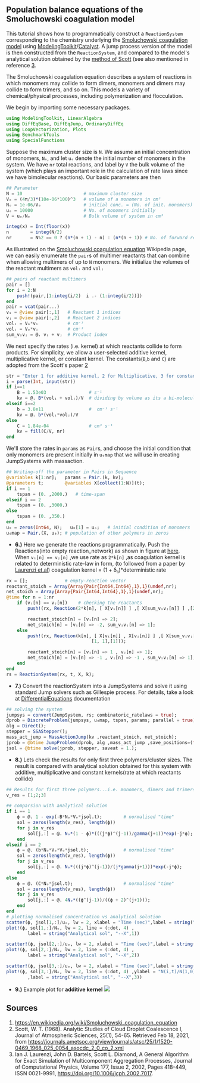 ## Population balance equations of the Smoluchowski coagulation model
This tutorial shows how to programmatically construct a `ReactionSystem` corresponding to the chemistry underlying the [Smoluchowski coagulation model](https://en.wikipedia.org/wiki/Smoluchowski_coagulation_equation) using [ModelingToolkit](https://mtk.sciml.ai/stable/)/[Catalyst](https://catalyst.sciml.ai/dev/). A jump process version of the model is then constructed from the `ReactionSystem`, and compared to the model's analytical solution obtained by the [method of Scott](https://journals.ametsoc.org/view/journals/atsc/25/1/1520-0469_1968_025_0054_asocdc_2_0_co_2.xml) (see also mentioned in reference [3](https://doi.org/10.1006/jcph.2002.7017).

The Smoluchowski coagulation equation describes a system of reactions in which monomers may collide to form dimers, monomers and dimers may collide to form trimers, and so on. This models a variety of chemical/physical processes, including polymerization and flocculation.

We begin by importing some necessary packages.
```julia
using ModelingToolkit, LinearAlgebra
using DiffEqBase, DiffEqJump, OrdinaryDiffEq
using LoopVectorization, Plots
using BenchmarkTools
using SpecialFunctions
```
Suppose the maximum cluster size is `N`. We assume an initial concentration of monomers, `Nₒ`, and let `uₒ` denote the initial number of monomers in the system. We have `nr` total reactions, and label by `V` the bulk volume of the system (which plays an important role in the calculation of rate laws since we have bimolecular reactions). Our basic parameters are then  
```julia
## Parameter
N = 10                       # maximum cluster size
Vₒ = (4π/3)*(10e-06*100)^3   # volume of a monomers in cm³
Nₒ = 1e-06/Vₒ                # initial conc. = (No. of init. monomers) / bulk volume
uₒ = 10000                   # No. of monomers initially
V = uₒ/Nₒ                    # Bulk volume of system in cm³

integ(x) = Int(floor(x))
n        = integ(N/2)
nr       = N%2 == 0 ? (n*(n + 1) - n) : (n*(n + 1)) # No. of forward reactions
```
As illustrated on the [Smoluchowski coagulation equation](https://en.wikipedia.org/wiki/Smoluchowski_coagulation_equation) Wikipedia page, we can easily enumerate the `pair`s of multimer reactants that can combine when allowing multimers of up to `N` monomers. We initialize the volumes of the reactant multimers as `volᵢ` and `volⱼ`
  
```julia
## pairs of reactant multimers
pair = []
for i = 2:N
    push!(pair,[1:integ(i/2)  i .- (1:integ(i/2))])
end
pair = vcat(pair...)
vᵢ = @view pair[:,1]   # Reactant 1 indices
vⱼ = @view pair[:,2]   # Reactant 2 indices
volᵢ = Vₒ*vᵢ           # cm⁻³
volⱼ = Vₒ*vⱼ           # cm⁻³
sum_vᵢvⱼ = @. vᵢ + vⱼ  # Product index
```
We next specify the rates (i.e. kernel) at which reactants collide to form products. For simplicity, we allow a user-selected additive kernel, multiplicative kernel, or constant kernel. The constants(`B`,`b` and `C`) are adopted from the Scott's paper [2](https://journals.ametsoc.org/view/journals/atsc/25/1/1520-0469_1968_025_0054_asocdc_2_0_co_2.xml)
```julia
str = "Enter 1 for additive kernel, 2 for Multiplicative, 3 for constant"
i = parse(Int, input(str))
if i==1
    B = 1.53e03                # s⁻¹
    kv = @. B*(volᵢ + volⱼ)/V  # dividing by volume as its a bi-molecular reaction chain
elseif i==2
    b = 3.8e11                 #  cm⁻³ s⁻¹
    kv = @. b*(volᵢ*volⱼ)/V
else
    C = 1.84e-04               # cm³ s⁻¹
    kv = fill(C/V, nr) 
end
```
We'll store the rates in `params` as `Pair`s, and choose the initial condition that only monomers are present initially in `u₀map` that we  will use in creating JumpSystems with massaction.
```julia
## Writing-off the parameter in Pairs in Sequence
@variables k[1:nr];   params = Pair.(k, kv);
@parameters t;        @variables X[collect(1:N)](t);
if i == 1
    tspan = (0. ,2000.)   # time-span
elseif i == 2
    tspan = (0. ,3000.)
else
    tspan = (0. ,350.)
end
u₀ = zeros(Int64, N);   u₀[1] = uₒ;   # initial condition of monomers
u₀map = Pair.(X, u₀); # population of other polymers in zeros
```
  - **6.)** Here we generate the reactions programmatically. Push the Reactions(into empty reaction_network) as shown in figure at [here](https://en.wikipedia.org/wiki/Smoluchowski_coagulation_equation). When `vᵢ[n] == vⱼ[n]` ,we use rate as `2*k[n]` ,as coagulation kernel is related to deterministic rate-law in form, (to followed from a paper by [Laurenzi et.al](https://www.sciencedirect.com/science/article/pii/S0021999102970178))
          coagulation kernel = (1 + δᵢⱼ)*deterministic rate
                
```julia
rx = [];              # empty-reaction vector
reactant_stoich = Array{Array{Pair{Int64,Int64},1},1}(undef,nr);
net_stoich = Array{Array{Pair{Int64,Int64},1},1}(undef,nr);
@time for n = 1:nr
    if (vᵢ[n] == vⱼ[n])    # checking the reactants
        push!(rx, Reaction(2*k[n], [ X[vᵢ[n]] ] ,[ X[sum_vᵢvⱼ[n]] ] ,[2],[1]));

        reactant_stoich[n] = [vᵢ[n] => 2];
        net_stoich[n] = [vᵢ[n] => -2, sum_vᵢvⱼ[n] => 1];
    else
        push!(rx, Reaction(k[n], [ X[vᵢ[n]] , X[vⱼ[n]] ] ,[ X[sum_vᵢvⱼ[n]] ],
                                [1, 1],[1]));

        reactant_stoich[n] = [vᵢ[n] => 1 , vⱼ[n] => 1];
        net_stoich[n] = [vᵢ[n] => -1 , vⱼ[n] => -1 , sum_vᵢvⱼ[n] => 1];
    end
end
rs = ReactionSystem(rx, t, X, k);
```
  - **7.)**  Convert the reactionSystem into a JumpSystems and solve it using standard Jump solvers such as Gillespie process. For details, take a look at [DifferentialEquations](https://diffeq.sciml.ai/stable/) documentation 
```julia
## solving the system
jumpsys = convert(JumpSystem, rs; combinatoric_ratelaws = true);
dprob = DiscreteProblem(jumpsys, u₀map, tspan, params; parallel = true);
alg = Direct();
stepper = SSAStepper();
mass_act_jump = MassActionJump(kv ,reactant_stoich, net_stoich);
jprob = @btime JumpProblem(dprob, alg ,mass_act_jump ,save_positions=(false,false));
jsol = @btime solve(jprob, stepper, saveat = 1.);
```
  - **8.)**  Lets check the results for only first three polymers/cluster sizes. The result is compared with analytical solution obtained for this system with additive, multiplicative and constant kernels(rate at which reactants collide)
```julia
## Results for first three polymers...i.e. monomers, dimers and trimers
v_res = [1;2;3]

## comparsion with analytical solution
if i == 1
    ϕ = @. 1 - exp(-B*Nₒ*Vₒ*jsol.t);        # normalised "time"
    sol = zeros(length(v_res), length(ϕ))
    for j in v_res
        sol[j,:] = @. Nₒ*(1 - ϕ)*(((j*ϕ)^(j-1))/gamma(j+1))*exp(-j*ϕ);
    end
elseif i == 2
    ϕ = @. (b*Nₒ*Vₒ*Vₒ*jsol.t);             # normalised "time"
    sol = zeros(length(v_res), length(ϕ))
    for j in v_res
        sol[j,:] = @. Nₒ*(((j*ϕ)^(j-1))/(j*gamma(j+1)))*exp(-j*ϕ);
    end
else
    ϕ = @. (C*Nₒ*jsol.t);                   # normalised "time"
    sol = zeros(length(v_res), length(ϕ))
    for j in v_res
        sol[j,:] = @. 4Nₒ*((ϕ^(j-1))/((ϕ + 2)^(j+1)));
    end
end
# plotting normalised concentration vs analytical solution
scatter(ϕ, jsol[1,:]/uₒ, lw = 2, xlabel = "Time (sec)",label = string("X",1))
plot!(ϕ, sol[1,:]/Nₒ, lw = 2, line = (:dot, 4) ,
        label = string("Analytical sol", "--X",1))

scatter!(ϕ, jsol[2,:]/uₒ, lw = 2, xlabel = "Time (sec)",label = string("X",2))
plot!(ϕ, sol[2,:]/Nₒ, lw = 2, line = (:dot, 4) ,
        label = string("Analytical sol", "--X",2))

scatter!(ϕ, jsol[3,:]/uₒ, lw = 2, xlabel = "Time (sec)",label = string("X",3))
plot!(ϕ, sol[3,:]/Nₒ, lw = 2, line = (:dot, 4) ,ylabel = "N(i,t)/N(1,0)"
        ,label = string("Analytical sol", "--X",3))

```
- **9.)** Example plot for **additive kernel** 
               ![](https://github.com/yewalenikhil65/Catalyst.jl/blob/master/docs/src/assets/additive_kernel.png)

## Sources
1. https://en.wikipedia.org/wiki/Smoluchowski_coagulation_equation
2. Scott, W. T. (1968). Analytic Studies of Cloud Droplet Coalescence I, Journal of Atmospheric Sciences, 25(1), 54-65. Retrieved Feb 18, 2021, from https://journals.ametsoc.org/view/journals/atsc/25/1/1520-0469_1968_025_0054_asocdc_2_0_co_2.xml
3. Ian J. Laurenzi, John D. Bartels, Scott L. Diamond, A General Algorithm for Exact Simulation of Multicomponent Aggregation Processes, Journal of Computational Physics, Volume 177, Issue 2, 2002, Pages 418-449, ISSN 0021-9991, https://doi.org/10.1006/jcph.2002.7017.
